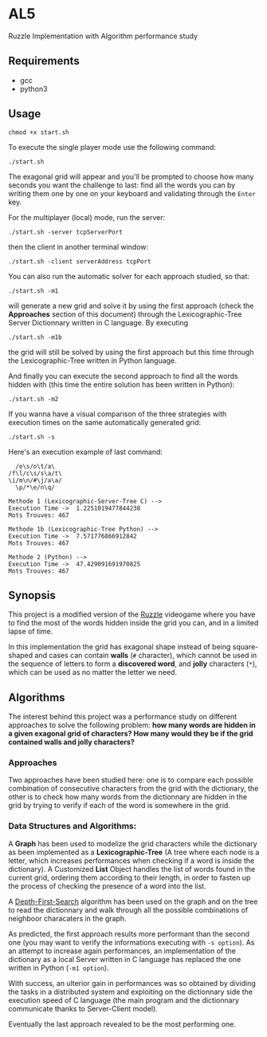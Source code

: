 # AL5

Ruzzle Implementation with Algorithm performance study

## Requirements

* gcc
* python3

## Usage

	chmod +x start.sh

To execute the single player mode use the following command:

	./start.sh

The exagonal grid will appear and you'll be prompted to choose how many seconds you want the challenge to last: find all the words you can by writing them one by one on your keyboard and validating through the `Enter` key.

For the multiplayer (local) mode, run the server:

	./start.sh -server tcpServerPort

then the client in another terminal window:

	./start.sh -client serverAddress tcpPort

You can also run the automatic solver for each approach studied, so that:

	./start.sh -m1

will generate a new grid and solve it by using the first approach (check the **Approaches** section of this document) through the Lexicographic-Tree Server Dictionnary written in C language.
By executing

	./start.sh -m1b

the grid will still be solved by using the first approach but this time through the Lexicographic-Tree written in Python language.

And finally you can execute the second approach to find all the words hidden with (this time the entire solution has been written in Python):

	./start.sh -m2

If you wanna have a visual comparison of the three strategies with execution times on the same automatically generated grid:

	./start.sh -s

Here's an execution example of last command:

	  /e\s/o\t/a\
	/f\l/c\s/s\a/t\
	\i/m\n/#\j/a\a/
	  \p/*\e/n\q/

	Methode 1 (Lexicographic-Server-Tree C) -->
	Execution Time ->  1.2251019477844238
	Mots Trouves: 467

	Methode 1b (Lexicographic-Tree Python) -->
	Execution Time ->  7.571776866912842
	Mots Trouves: 467

	Methode 2 (Python) -->
	Execution Time ->  47.429091691970825
	Mots Trouves: 467

## Synopsis

This project is a modified version of the [Ruzzle](https://fr.wikipedia.org/wiki/Ruzzle) videogame where you have to find the most of the words hidden inside the grid you can, and in a limited lapse of time.

In this implementation the grid has exagonal shape instead of being square-shaped and cases can contain **walls** (`#` character), which cannot be used in the sequence of letters to form a **discovered word**, and **jolly** characters (`*`), which can be used as no matter the letter we need.

## Algorithms

The interest behind this project was a performance study on different approaches to solve the following problem: **how many words are hidden in a given exagonal grid of characters? How many would they be if the grid contained walls and jolly characters?**

### Approaches

Two approaches have been studied here: one is to compare each possible combination of consecutive characters from the grid with the dictionary, the other is to check how many words from the dictionnary are hidden in the grid by trying to verify if each of the word is somewhere in the grid.

### Data Structures and Algorithms:

A **Graph** has been used to modelize the grid characters while the dictionary as been implemented as a **Lexicographic-Tree** (A tree where each node is a letter, which increases performances when checking if a word is inside the dictionary). A Customized **List** Object handles the list of words found in the current grid, ordering them according to their length, in order to fasten up the process of checking the presence of a word into the list.

A [Depth-First-Search](https://en.wikipedia.org/wiki/Depth-first_search) algorithm has been used on the graph and on the tree to read the dictionnary and walk through all the possible combinations of neighboor characaters in the graph.

As predicted, the first approach results more performant than the second one (you may want to verify the informations executing with `-s option`). As an attempt to increase again performances, an implementation of the dictionary as a local Server written in C language has replaced the one written in Python (`-m1 option`).

With success, an ulterior gain in performances was so obtained by dividing the tasks in a distributed system and exploiting on the dictionnary side the execution speed of C language (the main program and the dictionnary communicate thanks to Server-Client model).

Eventually the last approach revealed to be the most performing one.
